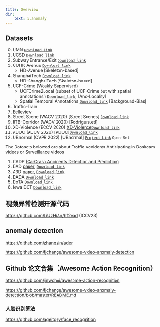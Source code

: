 ```yaml
---
title: Overview
dir:
    text: 5.anomaly
---
```




## Datasets

0. UMN [`Download link`](http://mha.cs.umn.edu/)
1. UCSD [`Download link`](http://www.svcl.ucsd.edu/projects/anomaly/dataset.html)
2. Subway Entrance/Exit [`Download link`](http://vision.eecs.yorku.ca/research/anomalous-behaviour-data/)
3. CUHK Avenue [`Download link`](http://www.cse.cuhk.edu.hk/leojia/projects/detectabnormal/dataset.html)
    - HD-Avenue [Skeleton-based]
4. ShanghaiTech [`Download link`](https://svip-lab.github.io/dataset/campus_dataset.html)
    - HD-ShanghaiTech [Skeleton-based]
5. UCF-Crime (Weakly Supervised)
    - UCFCrime2Local (subset of UCF-Crime but with spatial annotations.) [`Download_link`](http://imagelab.ing.unimore.it/UCFCrime2Local), [Ano-Locality]
    - Spatial Temporal Annotations [`Download_link`](https://github.com/xuzero/UCFCrime_BoundingBox_Annotation) [Background-Bias]
6. Traffic-Train
7. Belleview
8. Street Scene (WACV 2020) [Street Scenes] [`Download link`](https://www.merl.com/demos/video-anomaly-detection)
9. IITB-Corridor (WACV 2020) [Rodrigurs.etl]
10. XD-Violence (ECCV 2020) [XD-Violence](#12003)[`Download link`](https://roc-ng.github.io/XD-Violence/)
11. ADOC (ACCV 2020) [ADOC][`Download_link`](http://qil.uh.edu/main/datasets/)
12. UBnormal (CVPR 2022) [UBnormal] [`Project Link`](https://github.com/lilygeorgescu/UBnormal) `Open-Set`

The Datasets belowed are about Traffic Accidents Anticipating in Dashcam videos or Surveillance videos

1. CADP [(CarCrash Accidents Detection and Prediction)](https://github.com/ankitshah009/CarCrash_forecasting_and_detection)
2. DAD  [paper](https://yuxng.github.io/chan_accv16.pdf), [`Download link`](https://aliensunmin.github.io/project/dashcam/)
3. A3D  [paper](https://arxiv.org/abs/1903.00618?), [`Download link`](https://github.com/MoonBlvd/tad-IROS2019)
4. DADA  [`Download link`](https://github.com/JWFangit/LOTVS-DADA)
5. DoTA   [`Download_link`](https://github.com/MoonBlvd/Detection-of-Traffic-Anomaly)
6. Iowa DOT [`Download_link`](https://www.aicitychallenge.org/2018-ai-city-challenge/)

## 视频异常检测开源代码

<https://github.com/LiUzHiAn/hf2vad> (ICCV23)

## anomaly detection

<https://github.com/zhangzjn/ader>

<https://github.com/fjchange/awesome-video-anomaly-detection>

## Github 论文合集（Awesome Action Recognition）

<https://github.com/jinwchoi/awesome-action-recognition>

<https://github.com/fjchange/awesome-video-anomaly-detection/blob/master/README.md>

### 人脸识别算法

<https://github.com/ageitgey/face_recognition>
